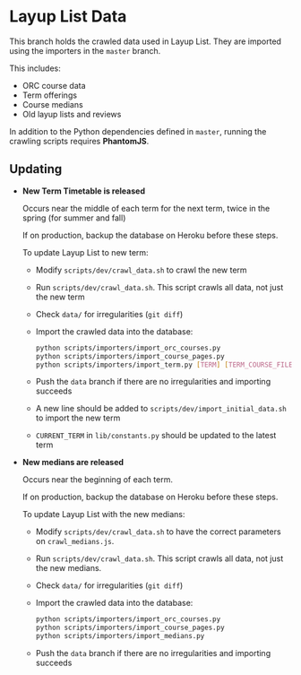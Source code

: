 # Layup List Data

This branch holds the crawled data used in Layup List. They are imported using the importers in the `master` branch.

This includes:
* ORC course data
* Term offerings
* Course medians
* Old layup lists and reviews

In addition to the Python dependencies defined in `master`, running the crawling scripts requires **PhantomJS**.

## Updating

* **New Term Timetable is released**

  Occurs near the middle of each term for the next term, twice in the spring (for summer and fall)
  
  If on production, backup the database on Heroku before these steps.
  
  To update Layup List to new term:
  * Modify `scripts/dev/crawl_data.sh` to crawl the new term
  * Run `scripts/dev/crawl_data.sh`. This script crawls all data, not just the new term
  * Check `data/` for irregularities (`git diff`)
  * Import the crawled data into the database:
  
    ```bash
    python scripts/importers/import_orc_courses.py
    python scripts/importers/import_course_pages.py
    python scripts/importers/import_term.py [TERM] [TERM_COURSE_FILE]
    ```
  * Push the `data` branch if there are no irregularities and importing succeeds
  * A new line should be added to `scripts/dev/import_initial_data.sh` to import the new term
  * `CURRENT_TERM` in `lib/constants.py` should be updated to the latest term
  
* **New medians are released**

  Occurs near the beginning of each term.

  If on production, backup the database on Heroku before these steps. 
  
  To update Layup List with the new medians:
  * Modify `scripts/dev/crawl_data.sh` to have the correct parameters on `crawl_medians.js`. 
  * Run `scripts/dev/crawl_data.sh`. This script crawls all data, not just the new medians.
  * Check `data/` for irregularities (`git diff`)
  * Import the crawled data into the database:
  
    ```bash
    python scripts/importers/import_orc_courses.py
    python scripts/importers/import_course_pages.py
    python scripts/importers/import_medians.py
    ```
    
  * Push the `data` branch if there are no irregularities and importing succeeds
  
